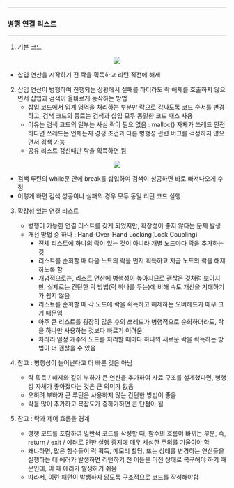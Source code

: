 -----
### 병행 연결 리스트
-----
1. 기본 코드
<div align="center">
<img src="https://github.com/user-attachments/assets/6c060b85-5a10-416f-859d-237c6b7cd4ea">
</div>

   - 삽입 연산을 시작하기 전 락을 획득하고 리턴 직전에 해제

2. 삽입 연산이 병행하여 진행되는 상황에서 실패를 하더라도 락 해제를 호출하지 않으면서 삽입과 검색이 올바르게 동작하는 방법
   - 삽입 코드에서 임계 영역을 처리하는 부분만 락으로 감싸도록 코드 순서를 변경하고, 검색 코드의 종료는 검색과 삽입 모두 동일한 코드 패스 사용
   - 이유는 검색 코드의 일부는 사실 락이 필요 없음 : malloc() 자체가 쓰레드 안전하다면 쓰레드는 언제든지 경쟁 조건과 다른 병행성 관련 버그를 걱정하지 않으면서 검색 가능
   - 공유 리스트 갱신때만 락을 획득하면 됨
<div align="center">
<img src="https://github.com/user-attachments/assets/fbfd8282-85c4-4e05-813f-b8579feae3eb">
</div>

   - 검색 루틴의 while문 안에 break를 삽입하여 검색이 성공하면 바로 빠져나오게 수정
   - 이렇게 하면 검색 성공이나 실패의 경우 모두 동일 리턴 코드 실행

3. 확장성 있는 연결 리스트
   - 병행이 가능한 연결 리스트를 갖게 되었지만, 확장성이 좋지 않다는 문제 발생
   - 개선 방법 중 하나 : Hand-Over-Hand Locking(Lock Coupling)
     + 전체 리스트에 하나의 락이 있는 것이 아니라 개별 노드마다 락을 추가하는 것
     + 리스트를 순회할 때 다음 노드의 락을 먼저 획득하고 지금 노드의 락을 해제하도록 함
     + 개념적으로는, 리스트 연산에 병행성이 높아지므로 괜찮은 것처럼 보이지만, 실제로는 간단한 락 방법(락 하나를 두는)에 비해 속도 개선을 기대하기가 쉽지 않음
     + 리스트를 순회할 때 각 노드에 락을 획득하고 해제하는 오버헤드가 매우 크기 때문임
     + 아주 큰 리스트를 굉장히 많은 수의 쓰레드가 병행적으로 순회하더라도, 락을 하나만 사용하는 것보다 빠르기 어려움
     + 차라리 일정 개수의 노드를 처리할 때마다 하나의 새로운 락을 획득하는 방법이 더 괜찮을 수 있음

4. 참고 : 병행성이 늘어난다고 더 빠른 것은 아님
   - 락 획득 / 해제와 같이 부하가 큰 연산을 추가하여 자료 구조를 설계했다면, 병행성 자체가 좋아졌다는 것은 큰 의미가 없음
   - 오히려 부하가 큰 루틴은 사용하지 않는 간단한 방법이 좋음
   - 락을 많이 추가하고 복잡도가 증하가하면 큰 단점이 됨

5. 참고 : 락과 제어 흐름을 경계
   - 병행 코드를 포함하여 일반적 코드를 작성할 때, 함수의 흐름이 바뀌는 부분, 즉, return / exit / 에러로 인한 실행 중지에 매우 세심한 주의를 기울여야 함
   - 왜냐하면, 많은 함수들이 락 획득, 메모리 할당, 또는 상태를 변경하는 연산들을 실행하는 데 에러가 발생하면 리턴하기 전 이들을 이전 상태로 복구해야 하기 때문인데, 이 때 에러가 발생하기 쉬움
   - 따라서, 이런 패턴이 발생하지 않도록 구조적으로 코드를 작성해야함
